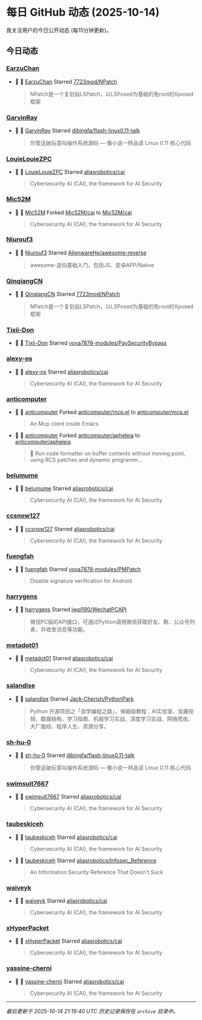 # 每日 GitHub 动态 (2025-10-14)

我关注用户的今日公开动态 (每15分钟更新)。

## 今日动态

### [EarzuChan](https://github.com/EarzuChan)
- 🌟 👤 [EarzuChan](https://github.com/EarzuChan) Starred [7723mod/NPatch](https://github.com/7723mod/NPatch)
  > NPatch是一个复刻自LSPatch，以LSPosed为基础的免root的Xposed框架

### [GarvinRay](https://github.com/GarvinRay)
- 🌟 👤 [GarvinRay](https://github.com/GarvinRay) Starred [dibingfa/flash-linux0.11-talk](https://github.com/dibingfa/flash-linux0.11-talk)
  > 你管这破玩意叫操作系统源码 — 像小说一样品读 Linux 0.11 核心代码

### [LouieLouieZPC](https://github.com/LouieLouieZPC)
- 🌟 👤 [LouieLouieZPC](https://github.com/LouieLouieZPC) Starred [aliasrobotics/cai](https://github.com/aliasrobotics/cai)
  > Cybersecurity AI (CAI), the framework for AI Security

### [Mic52M](https://github.com/Mic52M)
- 🍴 👤 [Mic52M](https://github.com/Mic52M) Forked [Mic52M/cai](https://github.com/Mic52M/cai) to [Mic52M/cai](https://github.com/Mic52M/cai)
  > Cybersecurity AI (CAI), the framework for AI Security

### [Niurouf3](https://github.com/Niurouf3)
- 🌟 👤 [Niurouf3](https://github.com/Niurouf3) Starred [AlienwareHe/awesome-reverse](https://github.com/AlienwareHe/awesome-reverse)
  > awesome-逆向基础入门，包括JS、安卓APP/Native

### [QinqiangCN](https://github.com/QinqiangCN)
- 🌟 👤 [QinqiangCN](https://github.com/QinqiangCN) Starred [7723mod/NPatch](https://github.com/7723mod/NPatch)
  > NPatch是一个复刻自LSPatch，以LSPosed为基础的免root的Xposed框架

### [Tixii-Don](https://github.com/Tixii-Don)
- 🌟 👤 [Tixii-Don](https://github.com/Tixii-Don) Starred [vova7878-modules/PaySecurityBypass](https://github.com/vova7878-modules/PaySecurityBypass)

### [alexy-os](https://github.com/alexy-os)
- 🌟 👤 [alexy-os](https://github.com/alexy-os) Starred [aliasrobotics/cai](https://github.com/aliasrobotics/cai)
  > Cybersecurity AI (CAI), the framework for AI Security

### [anticomputer](https://github.com/anticomputer)
- 🍴 👤 [anticomputer](https://github.com/anticomputer) Forked [anticomputer/mcp.el](https://github.com/anticomputer/mcp.el) to [anticomputer/mcp.el](https://github.com/anticomputer/mcp.el)
  > An Mcp client inside Emacs
- 🍴 👤 [anticomputer](https://github.com/anticomputer) Forked [anticomputer/apheleia](https://github.com/anticomputer/apheleia) to [anticomputer/apheleia](https://github.com/anticomputer/apheleia)
  > 🌷 Run code formatter on buffer contents without moving point, using RCS patches and dynamic programm...

### [belumume](https://github.com/belumume)
- 🌟 👤 [belumume](https://github.com/belumume) Starred [aliasrobotics/cai](https://github.com/aliasrobotics/cai)
  > Cybersecurity AI (CAI), the framework for AI Security

### [ccsnow127](https://github.com/ccsnow127)
- 🌟 👤 [ccsnow127](https://github.com/ccsnow127) Starred [aliasrobotics/cai](https://github.com/aliasrobotics/cai)
  > Cybersecurity AI (CAI), the framework for AI Security

### [fuengfah](https://github.com/fuengfah)
- 🌟 👤 [fuengfah](https://github.com/fuengfah) Starred [vova7878-modules/PMPatch](https://github.com/vova7878-modules/PMPatch)
  > Disable signature verification for Android

### [harrygens](https://github.com/harrygens)
- 🌟 👤 [harrygens](https://github.com/harrygens) Starred [jwpl190/WechatPCAPI](https://github.com/jwpl190/WechatPCAPI)
  > 微信PC版的API接口，可通过Python调用微信获取好友、群、公众号列表，并收发消息等功能。

### [metadot01](https://github.com/metadot01)
- 🌟 👤 [metadot01](https://github.com/metadot01) Starred [aliasrobotics/cai](https://github.com/aliasrobotics/cai)
  > Cybersecurity AI (CAI), the framework for AI Security

### [salandise](https://github.com/salandise)
- 🌟 👤 [salandise](https://github.com/salandise) Starred [Jack-Cherish/PythonPark](https://github.com/Jack-Cherish/PythonPark)
  > Python 开源项目之「自学编程之路」，保姆级教程：AI实验室、宝藏视频、数据结构、学习指南、机器学习实战、深度学习实战、网络爬虫、大厂面经、程序人生、资源分享。

### [sh-hu-0](https://github.com/sh-hu-0)
- 🌟 👤 [sh-hu-0](https://github.com/sh-hu-0) Starred [dibingfa/flash-linux0.11-talk](https://github.com/dibingfa/flash-linux0.11-talk)
  > 你管这破玩意叫操作系统源码 — 像小说一样品读 Linux 0.11 核心代码

### [swimsuit7667](https://github.com/swimsuit7667)
- 🌟 👤 [swimsuit7667](https://github.com/swimsuit7667) Starred [aliasrobotics/cai](https://github.com/aliasrobotics/cai)
  > Cybersecurity AI (CAI), the framework for AI Security

### [taubeskiceh](https://github.com/taubeskiceh)
- 🌟 👤 [taubeskiceh](https://github.com/taubeskiceh) Starred [aliasrobotics/cai](https://github.com/aliasrobotics/cai)
  > Cybersecurity AI (CAI), the framework for AI Security
- 🌟 👤 [taubeskiceh](https://github.com/taubeskiceh) Starred [aliasrobotics/Infosec_Reference](https://github.com/aliasrobotics/Infosec_Reference)
  > An Information Security Reference That Doesn't Suck

### [waiveyk](https://github.com/waiveyk)
- 🌟 👤 [waiveyk](https://github.com/waiveyk) Starred [aliasrobotics/cai](https://github.com/aliasrobotics/cai)
  > Cybersecurity AI (CAI), the framework for AI Security

### [xHyperPacket](https://github.com/xHyperPacket)
- 🌟 👤 [xHyperPacket](https://github.com/xHyperPacket) Starred [aliasrobotics/cai](https://github.com/aliasrobotics/cai)
  > Cybersecurity AI (CAI), the framework for AI Security

### [yassine-cherni](https://github.com/yassine-cherni)
- 🌟 👤 [yassine-cherni](https://github.com/yassine-cherni) Starred [aliasrobotics/cai](https://github.com/aliasrobotics/cai)
  > Cybersecurity AI (CAI), the framework for AI Security


---
*最后更新于 2025-10-14 21:19:40 UTC*
*历史记录保存在 `archive` 目录中。*
